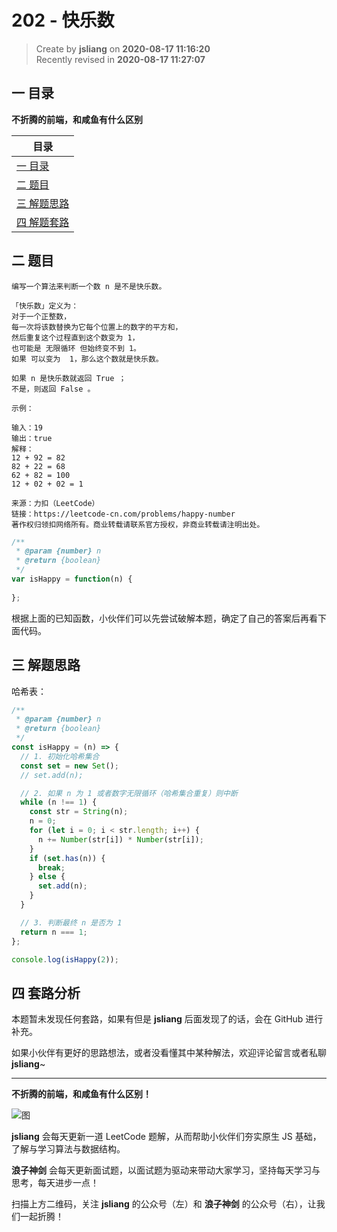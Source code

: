 202 - 快乐数
===

> Create by **jsliang** on **2020-08-17 11:16:20**  
> Recently revised in **2020-08-17 11:27:07**

## 一 目录

**不折腾的前端，和咸鱼有什么区别**

| 目录 |
| --- |
| [一 目录](#chapter-one) |
| [二 题目](#chapter-two) |
| [三 解题思路](#chapter-three) |
| [四 解题套路](#chapter-four) |

## 二 题目



```
编写一个算法来判断一个数 n 是不是快乐数。

「快乐数」定义为：
对于一个正整数，
每一次将该数替换为它每个位置上的数字的平方和，
然后重复这个过程直到这个数变为 1，
也可能是 无限循环 但始终变不到 1。
如果 可以变为  1，那么这个数就是快乐数。

如果 n 是快乐数就返回 True ；
不是，则返回 False 。

示例：

输入：19
输出：true
解释：
12 + 92 = 82
82 + 22 = 68
62 + 82 = 100
12 + 02 + 02 = 1

来源：力扣（LeetCode）
链接：https://leetcode-cn.com/problems/happy-number
著作权归领扣网络所有。商业转载请联系官方授权，非商业转载请注明出处。
```

```js
/**
 * @param {number} n
 * @return {boolean}
 */
var isHappy = function(n) {
    
};
```

根据上面的已知函数，小伙伴们可以先尝试破解本题，确定了自己的答案后再看下面代码。

## 三 解题思路



哈希表：

```js
/**
 * @param {number} n
 * @return {boolean}
 */
const isHappy = (n) => {
  // 1. 初始化哈希集合
  const set = new Set();
  // set.add(n);

  // 2. 如果 n 为 1 或者数字无限循环（哈希集合重复）则中断
  while (n !== 1) {
    const str = String(n);
    n = 0;
    for (let i = 0; i < str.length; i++) {
      n += Number(str[i]) * Number(str[i]);
    }
    if (set.has(n)) {
      break;
    } else {
      set.add(n);
    }
  }

  // 3. 判断最终 n 是否为 1
  return n === 1;
};

console.log(isHappy(2));
```

## 四 套路分析



本题暂未发现任何套路，如果有但是 **jsliang** 后面发现了的话，会在 GitHub 进行补充。

如果小伙伴有更好的思路想法，或者没看懂其中某种解法，欢迎评论留言或者私聊 **jsliang**~

---

**不折腾的前端，和咸鱼有什么区别！**

![图](https://github.com/LiangJunrong/document-library/blob/master/public-repertory/img/z-index-small.png?raw=true)

**jsliang** 会每天更新一道 LeetCode 题解，从而帮助小伙伴们夯实原生 JS 基础，了解与学习算法与数据结构。

**浪子神剑** 会每天更新面试题，以面试题为驱动来带动大家学习，坚持每天学习与思考，每天进步一点！

扫描上方二维码，关注 **jsliang** 的公众号（左）和 **浪子神剑** 的公众号（右），让我们一起折腾！

